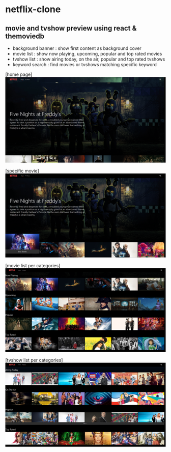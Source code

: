 # netflix-clone

## movie and tvshow preview using react & themoviedb

-   background banner : show first content as background cover
-   movie list : show now playing, upcoming, popular and top rated movies
-   tvshow list : show airing today, on the air, popular and top rated tvshows
-   keyword search : find movies or tvshows matching specific keyword

[home page]
![Alt text](https://github.com/toweringcloud/netflix-clone/blob/main/demo/snapshot1.png?raw=true)

[specific movie]
![Alt text](https://github.com/toweringcloud/netflix-clone/blob/main/demo/snapshot2.png?raw=true)

[movie list per categories]
![Alt text](https://github.com/toweringcloud/netflix-clone/blob/main/demo/snapshot3.png?raw=true)

[tvshow list per categories]
![Alt text](https://github.com/toweringcloud/netflix-clone/blob/main/demo/snapshot4.png?raw=true)
